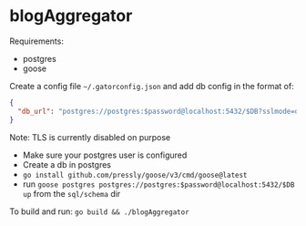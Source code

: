 # blogAggregator
Requirements:
* postgres
* goose

Create a config file `~/.gatorconfig.json` and add db config in the format of:
```json
{
  "db_url": "postgres://postgres:$password@localhost:5432/$DB?sslmode=disable"
}
```

Note: TLS is currently disabled on purpose

* Make sure your postgres user is configured
* Create a db in postgres
* `go install github.com/pressly/goose/v3/cmd/goose@latest`
* run `goose postgres postgres://postgres:$password@localhost:5432/$DB up` from the `sql/schema` dir

To build and run: `go build && ./blogAggregator`